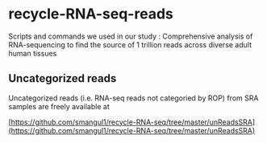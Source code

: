 # recycle-RNA-seq-reads
Scripts and commands we used in our study : Comprehensive analysis of RNA-sequencing to find the source of 1 trillion reads across diverse adult human tissues


## Uncategorized reads  

Uncategorized reads (i.e. RNA-seq reads not categoried by ROP) from SRA samples are freely available at 

[https://github.com/smangul1/recycle-RNA-seq/tree/master/unReadsSRA](https://github.com/smangul1/recycle-RNA-seq/tree/master/unReadsSRA)
